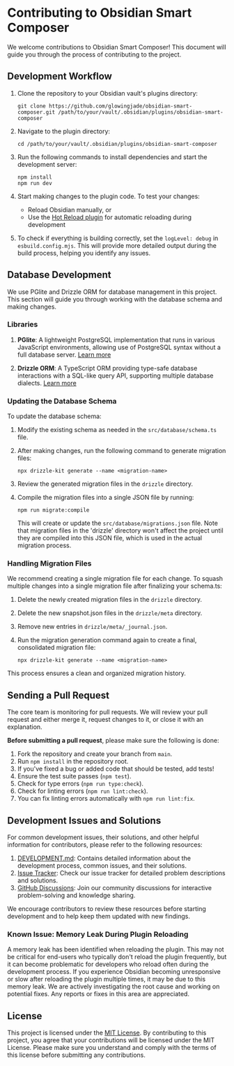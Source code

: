 # Contributing to Obsidian Smart Composer

We welcome contributions to Obsidian Smart Composer! This document will guide you through the process of contributing to the project.

## Development Workflow

1. Clone the repository to your Obsidian vault's plugins directory:

   ```
   git clone https://github.com/glowingjade/obsidian-smart-composer.git /path/to/your/vault/.obsidian/plugins/obsidian-smart-composer
   ```

2. Navigate to the plugin directory:

   ```
   cd /path/to/your/vault/.obsidian/plugins/obsidian-smart-composer
   ```

3. Run the following commands to install dependencies and start the development server:

   ```
   npm install
   npm run dev
   ```

4. Start making changes to the plugin code. To test your changes:

   - Reload Obsidian manually, or
   - Use the [Hot Reload plugin](https://github.com/pjeby/hot-reload) for automatic reloading during development

5. To check if everything is building correctly, set the `logLevel: debug` in `esbuild.config.mjs`. This will provide more detailed output during the build process, helping you identify any issues.

## Database Development

We use PGlite and Drizzle ORM for database management in this project. This section will guide you through working with the database schema and making changes.

### Libraries

1. **PGlite**: A lightweight PostgreSQL implementation that runs in various JavaScript environments, allowing use of PostgreSQL syntax without a full database server. [Learn more](https://pglite.dev/docs/)

2. **Drizzle ORM**: A TypeScript ORM providing type-safe database interactions with a SQL-like query API, supporting multiple database dialects. [Learn more](https://orm.drizzle.team/docs/overview)

### Updating the Database Schema

To update the database schema:

1. Modify the existing schema as needed in the `src/database/schema.ts` file.
2. After making changes, run the following command to generate migration files:

   ```
   npx drizzle-kit generate --name <migration-name>
   ```

3. Review the generated migration files in the `drizzle` directory.
4. Compile the migration files into a single JSON file by running:

   ```
   npm run migrate:compile
   ```

   This will create or update the `src/database/migrations.json` file. Note that migration files in the 'drizzle' directory won't affect the project until they are compiled into this JSON file, which is used in the actual migration process.

### Handling Migration Files

We recommend creating a single migration file for each change. To squash multiple changes into a single migration file after finalizing your schema.ts:

1. Delete the newly created migration files in the `drizzle` directory.
2. Delete the new snapshot.json files in the `drizzle/meta` directory.
3. Remove new entries in `drizzle/meta/_journal.json`.
4. Run the migration generation command again to create a final, consolidated migration file:

   ```
   npx drizzle-kit generate --name <migration-name>
   ```

This process ensures a clean and organized migration history.

## Sending a Pull Request

The core team is monitoring for pull requests. We will review your pull request and either merge it, request changes to it, or close it with an explanation.

**Before submitting a pull request**, please make sure the following is done:

1. Fork the repository and create your branch from `main`.
2. Run `npm install` in the repository root.
3. If you've fixed a bug or added code that should be tested, add tests!
4. Ensure the test suite passes (`npm test`).
5. Check for type errors (`npm run type:check`).
6. Check for linting errors (`npm run lint:check`).
7. You can fix linting errors automatically with `npm run lint:fix`.

## Development Issues and Solutions

For common development issues, their solutions, and other helpful information for contributors, please refer to the following resources:

1. [DEVELOPMENT.md](./DEVELOPMENT.md): Contains detailed information about the development process, common issues, and their solutions.
2. [Issue Tracker](https://github.com/glowingjade/obsidian-smart-composer/issues): Check our issue tracker for detailed problem descriptions and solutions.
3. [GitHub Discussions](https://github.com/glowingjade/obsidian-smart-composer/discussions): Join our community discussions for interactive problem-solving and knowledge sharing.

We encourage contributors to review these resources before starting development and to help keep them updated with new findings.

### Known Issue: Memory Leak During Plugin Reloading

A memory leak has been identified when reloading the plugin. This may not be critical for end-users who typically don't reload the plugin frequently, but it can become problematic for developers who reload often during the development process. If you experience Obsidian becoming unresponsive or slow after reloading the plugin multiple times, it may be due to this memory leak. We are actively investigating the root cause and working on potential fixes. Any reports or fixes in this area are appreciated.

## License

This project is licensed under the [MIT License](LICENSE). By contributing to this project, you agree that your contributions will be licensed under the MIT License. Please make sure you understand and comply with the terms of this license before submitting any contributions.
